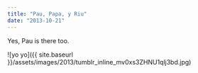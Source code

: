 ```yaml
---
title: "Pau, Papa, y Riu"
date: "2013-10-21"
---
```


Yes, Pau is there too.

![yo yo]({{ site.baseurl }}/assets/images/2013/tumblr_inline_mv0xs3ZHNU1qlj3bd.jpg)
